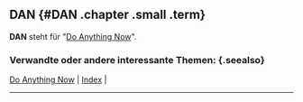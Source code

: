 ## DAN {#DAN .chapter .small .term}

**DAN** steht für "[Do Anything Now](#Do-Anything-Now)".

### Verwandte oder andere interessante Themen: {.seealso}

[Do Anything Now](#Do-Anything-Now) |
[Index](#Index) |

----


